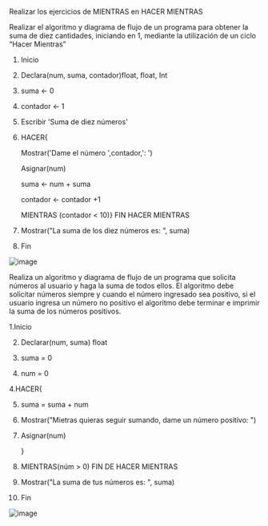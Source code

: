 Realizar los ejercicios de MIENTRAS en HACER MIENTRAS

Realizar el algoritmo y diagrama de flujo de un programa para obtener la suma de diez cantidades, iniciando en 1, mediante la utilización de un ciclo “Hacer Mientras”

1. Inicio

2. Declara(num, suma, contador)float, float,  Int 
 
3. suma <- 0

4. contador <- 1
	
5. Escribir 'Suma de diez números'
	
6.  HACER{
		
    Mostrar('Dame el número ',contador,': ')
		
    Asignar(num)
		
    suma <- num + suma
		
    contador <- contador +1
	
    MIENTRAS (contador < 10)} FIN HACER MIENTRAS
    
8. Mostrar("La suma de los diez números es: ", suma)

9. Fin


![image](https://user-images.githubusercontent.com/101203503/161416380-f49d14d5-7acd-4f68-9a61-378ecb277dcf.png)


Realiza un algoritmo y diagrama de flujo de un programa que solicita números al usuario y haga la suma de todos ellos. El algoritmo debe solicitar números siempre y cuando el número ingresado sea positivo, si el usuario ingresa un número no positivo el algoritmo debe terminar e imprimir la suma de los números positivos.

1.Inicio

2. Declarar(num, suma) float

3. suma = 0

4. num = 0

4.HACER{

5. suma = suma + num

6. Mostrar("Mietras quieras seguir sumando, dame un número positivo: ")

7. Asignar(num)

   }

8. MIENTRAS(núm > 0) FIN DE HACER MIENTRAS

9. Mostrar("La suma de tus números es: ", suma) 

10. Fin


![image](https://user-images.githubusercontent.com/101203503/161419415-437190ae-7d06-46b1-87d7-2aad34b56f3c.png)



